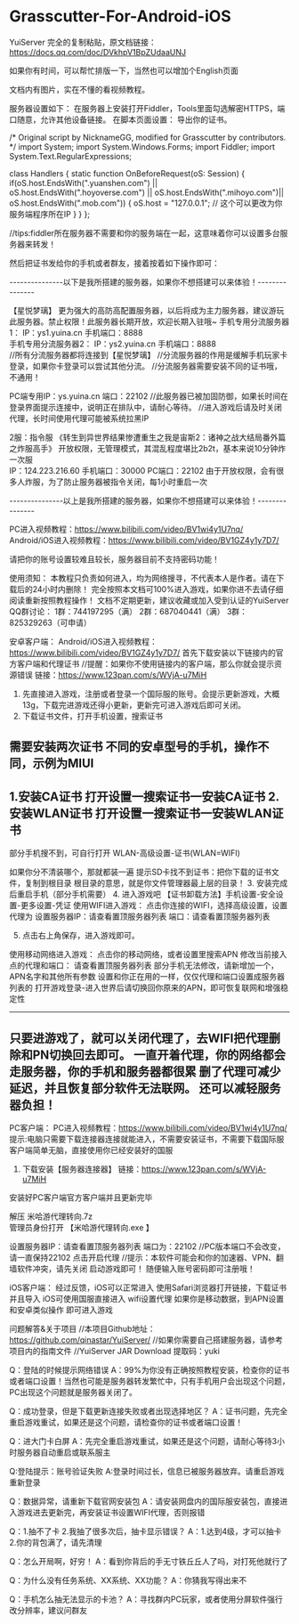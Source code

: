 # Grasscutter-For-Android-iOS
YuiServer
完全的复制粘贴，原文档链接：https://docs.qq.com/doc/DVkhpV1BpZUdaaUNJ

如果你有时间，可以帮忙排版一下，当然也可以增加个English页面

文档内有图片，实在不懂的看视频教程。

服务器设置如下：
在服务器上安装打开Fiddler，Tools里面勾选解密HTTPS，端口随意，允许其他设备链接。
在脚本页面设置：
导出你的证书。

/* Original script by NicknameGG, modified for Grasscutter by contributors. */
import System;
import System.Windows.Forms;
import Fiddler;
import System.Text.RegularExpressions;

class Handlers
{
    static function OnBeforeRequest(oS: Session) {
        if(oS.host.EndsWith(".yuanshen.com") || oS.host.EndsWith(".hoyoverse.com") || oS.host.EndsWith(".mihoyo.com")|| oS.host.EndsWith(".mob.com")) {
            oS.host = "127.0.0.1"; // 这个可以更改为你服务端程序所在IP
        }
    }
};

//tips:fiddler所在服务器不需要和你的服务端在一起，这意味着你可以设置多台服务器来转发！

然后把证书发给你的手机或者群友，接着按着如下操作即可：


---------------以下是我所搭建的服务器，如果你不想搭建可以来体验！---------------
  
【星悦梦璃】
更为强大的高防高配置服务器，以后将成为主力服务器，建议游玩此服务器。禁止权限！此服务器长期开放，欢迎长期入驻哦~
手机专用分流服务器1：
IP：ys1.yuina.cn  手机端口：8888  
手机专用分流服务器2：
IP：ys2.yuina.cn  手机端口：8888  
//所有分流服务器都将连接到【星悦梦璃】
//分流服务器的作用是缓解手机玩家卡登录，如果你卡登录可以尝试其他分流。
//分流服务器需要安装不同的证书哦，不通用！

PC端专用IP：ys.yuina.cn  端口：22102
//此服务器已被加固防御，如果长时间在登录界面提示连接中，说明正在排队中，请耐心等待。
//进入游戏后请及时关闭代理，长时间使用代理可能被系统拉黑IP

2服：指令服
《转生到异世界结果惨遭重生之我是宙斯2：诸神之战大结局番外篇之炸服高手》
开放权限，无管理模式，其混乱程度堪比2b2t，基本来说10分钟炸一次服  
IP：124.223.216.60 手机端口：30000  PC端口：22102
由于开放权限，会有很多人炸服，为了防止服务器被指令关闭，每1小时重启一次

---------------以上是我所搭建的服务器，如果你不想搭建可以来体验！---------------



PC进入视频教程：https://www.bilibili.com/video/BV1wi4y1U7nq/
Android/iOS进入视频教程：https://www.bilibili.com/video/BV1GZ4y1y7D7/


请把你的账号设置较难且较长，服务器目前不支持密码功能！

使用须知：
本教程只负责如何进入，均为网络搜寻，不代表本人是作者。请在下载后的24小时内删除！
完全按照本文档可100%进入游戏，如果你进不去请仔细阅读重新按照教程操作！
文档不定期更新，建议收藏或加入受到认证的YuiServer QQ群讨论：
1群：744197295（满）  2群：687040441（满） 3群：825329263（可申请）


安卓客户端：
Android/iOS进入视频教程：https://www.bilibili.com/video/BV1GZ4y1y7D7/
首先下载安装以下链接内的官方客户端和代理证书
//提醒：如果你不使用链接内的客户端，那么你就会提示资源错误
链接：https://www.123pan.com/s/WVjA-u7MiH

1. 先直接进入游戏，注册或者登录一个国际服的账号。会提示更新游戏，大概13g，下载完进游戏还得小更新，更新完可进入游戏后即可关闭。
2. 下载证书文件，打开手机设置，搜索证书

需要安装两次证书 不同的安卓型号的手机，操作不同，示例为MIUI
-----------------------
1.安装CA证书 
打开设置一搜索证书一安装CA证书 
2.安装WLAN证书 
打开设置一搜索证书一安装WLAN证书
-----------------------
部分手机搜不到，可自行打开 WLAN-高级设置-证书(WLAN=WIFI)

如果你分不清装哪个，那就都装一遍
提示SD卡找不到证书：把你下载的证书文件，复制到根目录
根目录的意思，就是你文件管理器最上层的目录！
3. 安装完成后重启手机（部分手机需要）
4. 进入游戏吧
【证书卸载方法】手机设置-安全设置-更多设置-凭证
使用WIFI进入游戏：
点击你连接的WIFI，选择高级设置，设置代理为
设置服务器IP：请查看置顶服务器列表
端口：请查看置顶服务器列表

5. 点击右上角保存，进入游戏即可。

使用移动网络进入游戏：
点击你的移动网络，或者设置里搜索APN
修改当前接入点的代理和端口：
请查看置顶服务器列表
部分手机无法修改，请新增加一个，APN名字和其他所有参数 设置和你正在用的一样，仅仅代理和端口设置成服务器列表的
打开游戏登录-进入世界后请切换回你原来的APN，即可恢复联网和增强稳定性

---------
只要进游戏了，就可以关闭代理了，去WIFI把代理删除和PN切换回去即可。
一直开着代理，你的网络都会走服务器，你的手机和服务器都很累
删了代理可减少延迟，并且恢复部分软件无法联网。
还可以减轻服务器负担！
---------
PC客户端：
PC进入视频教程：https://www.bilibili.com/video/BV1wi4y1U7nq/
提示:电脑只需要下载连接器连接就能进入，不需要安装证书，不需要下载国际服客户端简单无脑，直接使用你已经安装好的国服

1. 下载安装【服务器连接器】
链接：https://www.123pan.com/s/WVjA-u7MiH

安装好PC客户端官方客户端并且更新完毕

解压 米哈游代理转向.7z  
管理员身份打开 【米哈游代理转向.exe 】

设置服务器IP：请查看置顶服务器列表
端口为：22102
//PC版本端口不会改变，请一直保持22102
点击开启代理
//提示：本软件可能会和你的加速器、VPN、翻墙软件冲突，请先关闭
启动游戏即可！
随便输入账号密码即可注册哦！

iOS客户端：
经过反馈，iOS可以正常进入
使用Safari浏览器打开链接，下载证书并且导入
iOS可使用国服直接进入
wifi设置代理
如果你是移动数据，到APN设置
和安卓类似操作
即可进入游戏

问题解答&关于项目
//本项目Github地址： https://github.com/qinastar/YuiServer/
//如果你需要自己搭建服务器，请参考项目内的指南文件
//YuiServer JAR Download   提取码：yuki

Q：登陆的时候提示网络错误
A：99%为你没有正确按照教程安装，检查你的证书或者端口设置！当然也可能是服务器转发繁忙中，只有手机用户会出现这个问题，PC出现这个问题就是服务器关闭了。

Q：成功登录，但是下载更新连接失败或者出现选择地区？
A：证书问题，先完全重启游戏重试，如果还是这个问题，请检查你的证书或者端口设置！

Q：进大门卡白屏
A：先完全重启游戏重试，如果还是这个问题，请耐心等待3小时服务器自动重启或联系服主

Q:登陆提示：账号验证失败
A:登录时间过长，信息已被服务器放弃。请重启游戏重新登录

Q：数据异常，请重新下载官网安装包
A：请安装网盘内的国际服安装包，直接进入游戏进去更新完，再安装证书设置WIFI代理，否则报错

Q：1.抽不了卡   2.我抽了很多次后，抽卡显示错误？
A：1.达到4级，才可以抽卡  2.你的背包满了，请先清理

Q：怎么开局啊，好穷！
A：看到你背后的手无寸铁丘丘人了吗，对打死他就行了

Q：为什么没有任务系统、XX系统、XX功能？
A：你猜我写得出来不

Q：手机怎么抽无法显示的卡池？
A：寻找群内PC玩家，或者使用分屏软件强行改分辨率，建议问群友

